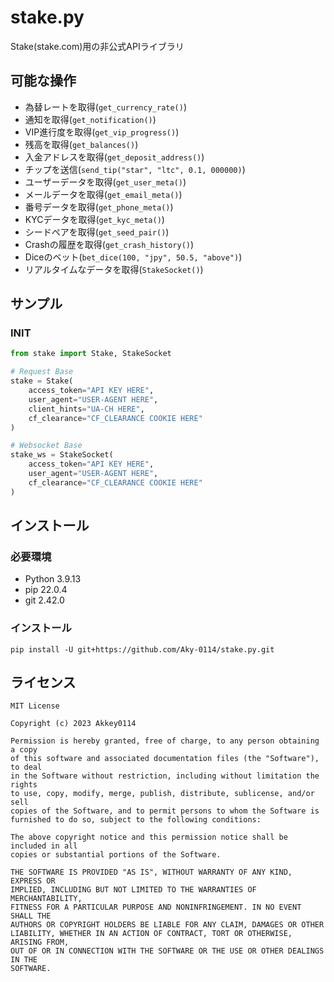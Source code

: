 # stake.py
Stake(stake.com)用の非公式APIライブラリ

## 可能な操作
- 為替レートを取得(`get_currency_rate()`)
- 通知を取得(`get_notification()`)
- VIP進行度を取得(`get_vip_progress()`)
- 残高を取得(`get_balances()`)
- 入金アドレスを取得(`get_deposit_address()`)
- チップを送信(`send_tip("star", "ltc", 0.1, 000000)`)
- ユーザーデータを取得(`get_user_meta()`)
- メールデータを取得(`get_email_meta()`)
- 番号データを取得(`get_phone_meta()`)
- KYCデータを取得(`get_kyc_meta()`)
- シードペアを取得(`get_seed_pair()`)
- Crashの履歴を取得(`get_crash_history()`)
- Diceのベット(`bet_dice(100, "jpy", 50.5, "above")`)
- リアルタイムなデータを取得(`StakeSocket()`)

## サンプル
### INIT
```py
from stake import Stake, StakeSocket

# Request Base
stake = Stake(
	access_token="API KEY HERE",
	user_agent="USER-AGENT HERE",
	client_hints="UA-CH HERE",
	cf_clearance="CF_CLEARANCE COOKIE HERE"
)

# Websocket Base
stake_ws = StakeSocket(
	access_token="API KEY HERE",
	user_agent="USER-AGENT HERE",
	cf_clearance="CF_CLEARANCE COOKIE HERE"
)
```

## インストール
### 必要環境
- Python 3.9.13
- pip 22.0.4
- git 2.42.0
### インストール
`pip install -U git+https://github.com/Aky-0114/stake.py.git`

## ライセンス
```
MIT License

Copyright (c) 2023 Akkey0114

Permission is hereby granted, free of charge, to any person obtaining a copy
of this software and associated documentation files (the "Software"), to deal
in the Software without restriction, including without limitation the rights
to use, copy, modify, merge, publish, distribute, sublicense, and/or sell
copies of the Software, and to permit persons to whom the Software is
furnished to do so, subject to the following conditions:

The above copyright notice and this permission notice shall be included in all
copies or substantial portions of the Software.

THE SOFTWARE IS PROVIDED "AS IS", WITHOUT WARRANTY OF ANY KIND, EXPRESS OR
IMPLIED, INCLUDING BUT NOT LIMITED TO THE WARRANTIES OF MERCHANTABILITY,
FITNESS FOR A PARTICULAR PURPOSE AND NONINFRINGEMENT. IN NO EVENT SHALL THE
AUTHORS OR COPYRIGHT HOLDERS BE LIABLE FOR ANY CLAIM, DAMAGES OR OTHER
LIABILITY, WHETHER IN AN ACTION OF CONTRACT, TORT OR OTHERWISE, ARISING FROM,
OUT OF OR IN CONNECTION WITH THE SOFTWARE OR THE USE OR OTHER DEALINGS IN THE
SOFTWARE.
```